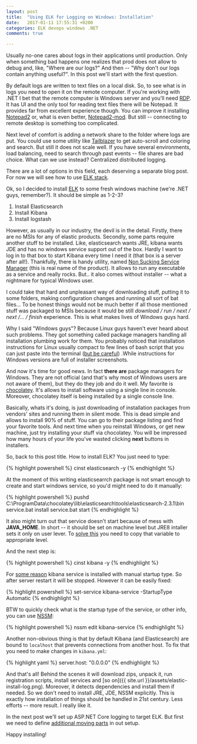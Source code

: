 ```yaml
---
layout: post
title:  "Using ELK for Logging on Windows: Installation"
date:   2017-01-11 17:55:31 +0200
categories: ELK devops windows .NET
comments: true

---
```


Usually no-one cares about logs in their applications until production. Only when
something bad happens one realizes that prod does not allow to debug and, like, "Where
are our logs?" And then -- "Why don't our logs contain anything useful?". In this post
we'll start with the first question. 

By default logs are written to text files on a local disk. So, to see what is in logs
you need to open it on the remote computer. If you're working with .NET I bet that 
the remote computer is Windows server and you'll need 
[RDP](http://www.it.cornell.edu/services/managed_servers/howto/rdp.cfm). It has UI
and the only tool for reading text files there will be Notepad. It provides 
far from excellent experience though. You can improve it installing 
[Notepad2](http://www.flos-freeware.ch/notepad2.html) or, what is even better, 
[Notepad2-mod](https://xhmikosr.github.io/notepad2-mod/). But still -- connecting to 
remote desktop is something too complicated. 

Next level of comfort is adding a network share to the folder where logs are put.
You could use some utility like [Tailblazer](https://github.com/RolandPheasant/TailBlazer)
to get auto-scroll and coloring and search. But still it does not scale well. If you
have several environments, load balancing, need to search through past events -- 
file shares are bad choice. What can we use instead? Centralized distributed logging.

There are a lot of options in this field, each deserving a separate blog post. For 
now we will see how to use [ELK stack](https://www.elastic.co/products). 

Ok, so I decided to install [ELK](https://www.elastic.co/products) to some fresh 
windows machine (we're .NET guys, remember?). It should be simple as 1-2-3?

1. Install Elasticsearch
2. Install Kibana
3. Install logstash 

However, as usually in our industry, the devil is in the detail. Firstly, there 
are no MSIs for any of elastic products. Secondly, some parts require another 
stuff to be installed. Like, elasticsearch wants JRE, kibana wants JDE and has no 
windows service support out of the box. Hardly I want to log in to that box to 
start Kibana every time I need it (that box is a server after all!). Thankfully, 
there is handy utility, named [Non Sucking Service Manager](https://nssm.cc/) 
(this is real name of the product). It allows to run any executable as a service 
and really rocks. But.. it also comes without installer -- what a nightmare for 
typical Windows user.

I could take that hard and unpleasant way of downloading stuff, putting it to
some folders, making configuration changes and running all sort of bat files... 
To be honest things would not be much better if all those mentioned stuff was 
packaged to MSIs because it would be still *download / run / next / next /... / finish*
experience. This is what makes lives of Windows guys hard.

Why I said "Windows guys"? Because Linux guys haven't ever heard about such problems. 
They got something called package managers handling all installation plumbing work 
for them. You probably noticed that installation instructions for Linux usually compact 
to few lines of bash script that you can just paste into the terminal 
([but be careful](https://www.reddit.com/r/netsec/comments/1bv359/dont_copypaste_from_website_to_terminal_demo/))
.While instructions for Windows versions are full of installer screenshots.

And now it's time for good news. In fact **there are** package managers for Windows.
They are not official (and that's why most of Windows users are not aware of them),
but they do they job and do it well. My favorite is [chocolatey](https://chocolatey.org/). 
It's allows to install software using a single line in console. Moreover, chocolatey itself 
is being installed by a single console line. 

Basically, whats it's doing, is just downloading of installation packages from vendors' 
sites and running them in silent mode. This is dead simple and allows to install 90%
of stuff. You can go to their package listing and find your favorite tools. And next time
when you reinstall Windows, or get new machine, just try installing your stuff via 
chocolatey. You will be impressed how many hours of your life you've wasted clicking **next**
buttons in installers.

So, back to this post title. How to install ELK? You just need to type:

{% highlight powershell %}
cinst elasticsearch -y
{% endhighlight %}

At the moment of this writing elasticsearrch package is not smart enough to create 
and start windows service, so you'd might need to do it manually:

{% highlight powershell %}
pushd C:\\ProgramData\chocolatey\lib\elasticsearch\tools\elasticsearch-2.3.1\bin
service.bat install 
service.bat start
{% endhighlight %}

It also might turn out that service doesn't start because of mess with **JAVA_HOME**. In 
short -- it should be set on machine level but JRE8 intaller sets it only on user lever.
To [solve this](https://chocolatey.org/packages/elasticsearch#comment-2682099756) you need 
to copy that variable to appropriate level. 

And the next step is:

{% highlight powershell %}
cinst kibana -y
{% endhighlight %}

For [some reason](https://disqus.com/home/discussion/chocolatey/chocolatey_gallery_kibana_450/#comment-3142843787) 
kibana service is installed with manual startup type. So after server restart
it will be stopped. However it can be easily fixed:

{% highlight powershell %}
set-service kibana-service -StartupType Automatic
{% endhighlight %}

BTW to quickly check what is the startup type of the service, or other info, you can use
[NSSM](https://nssm.cc/):

{% highlight powershell %}
nssm edit kibana-service
{% endhighlight %}

Another non-obvious thing is that by default Kibana (and Elasticsearch) are bound to `localhost`
that prevents connections from another host. To fix that you need to make changes in `kibana.yml`:

{% highlight yaml %}
server.host: "0.0.0.0"
{% endhighlight %}

And that's all! Behind the scenes it will download zips, unpack it, run registration scripts,
install services and [so on]({{ site.url }}/assets/elastic-install-log.png). Moreover, it detects dependencies and install them if needed. So
we don't need to install JRE, JDE, NSSM explicitly. This is exactly how installation of things 
should be handled in 21st century. Less efforts -- more result. I really like it.

In the next post we'll set up ASP.NET Core logging to target ELK. But first we need to define [additional moving parts](elk-filebeat-logstash) in out setup.

Happy installing!
